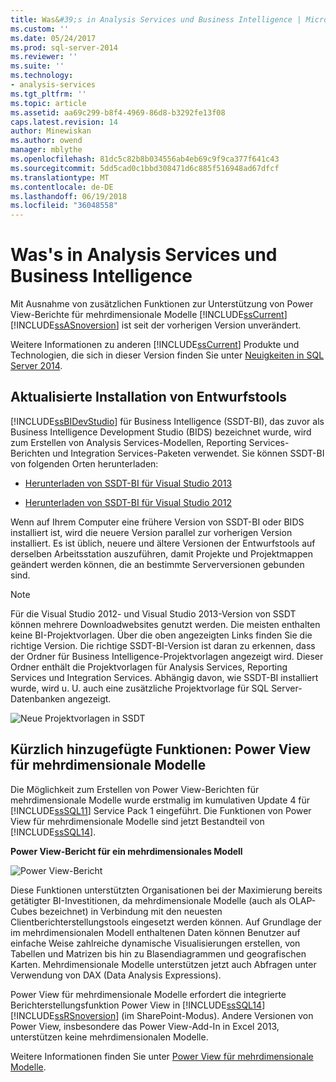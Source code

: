 ```yaml
---
title: Was&#39;s in Analysis Services und Business Intelligence | Microsoft Docs
ms.custom: ''
ms.date: 05/24/2017
ms.prod: sql-server-2014
ms.reviewer: ''
ms.suite: ''
ms.technology:
- analysis-services
ms.tgt_pltfrm: ''
ms.topic: article
ms.assetid: aa69c299-b8f4-4969-86d8-b3292fe13f08
caps.latest.revision: 14
author: Minewiskan
ms.author: owend
manager: mblythe
ms.openlocfilehash: 81dc5c82b8b034556ab4eb69c9f9ca377f641c43
ms.sourcegitcommit: 5dd5cad0c1bbd308471d6c885f516948ad67dfcf
ms.translationtype: MT
ms.contentlocale: de-DE
ms.lasthandoff: 06/19/2018
ms.locfileid: "36048558"
---
```

# <a name="what39s-new-in-analysis-services-and-business-intelligence"></a>Was&#39;s in Analysis Services und Business Intelligence
  Mit Ausnahme von zusätzlichen Funktionen zur Unterstützung von Power View-Berichte für mehrdimensionale Modelle [!INCLUDE[ssCurrent](../includes/sscurrent-md.md)] [!INCLUDE[ssASnoversion](../includes/ssasnoversion-md.md)] ist seit der vorherigen Version unverändert.  
  
 Weitere Informationen zu anderen [!INCLUDE[ssCurrent](../includes/sscurrent-md.md)] Produkte und Technologien, die sich in dieser Version finden Sie unter [Neuigkeiten in SQL Server 2014](../sql-server/what-s-new-in-sql-server-2016.md).  
  
## <a name="updates-to-design-tool-installation"></a>Aktualisierte Installation von Entwurfstools  
 [!INCLUDE[ssBIDevStudio](../includes/ssbidevstudio-md.md)] für Business Intelligence (SSDT-BI), das zuvor als Business Intelligence Development Studio (BIDS) bezeichnet wurde, wird zum Erstellen von Analysis Services-Modellen, Reporting Services-Berichten und Integration Services-Paketen verwendet. Sie können SSDT-BI von folgenden Orten herunterladen:  
  
-   [Herunterladen von SSDT-BI für Visual Studio 2013](http://go.microsoft.com/fwlink/p/?LinkId=396526)  
  
-   [Herunterladen von SSDT-BI für Visual Studio 2012](http://go.microsoft.com/fwlink/p/?LinkID=273673)  
  
 Wenn auf Ihrem Computer eine frühere Version von SSDT-BI oder BIDS installiert ist, wird die neuere Version parallel zur vorherigen Version installiert. Es ist üblich, neuere und ältere Versionen der Entwurfstools auf derselben Arbeitsstation auszuführen, damit Projekte und Projektmappen geändert werden können, die an bestimmte Serverversionen gebunden sind.  
  
> [!NOTE]  
>  Für die Visual Studio 2012- und Visual Studio 2013-Version von SSDT können mehrere Downloadwebsites genutzt werden. Die meisten enthalten keine BI-Projektvorlagen. Über die oben angezeigten Links finden Sie die richtige Version. Die richtige SSDT-BI-Version ist daran zu erkennen, dass der Ordner für Business Intelligence-Projektvorlagen angezeigt wird. Dieser Ordner enthält die Projektvorlagen für Analysis Services, Reporting Services und Integration Services. Abhängig davon, wie SSDT-BI installiert wurde, wird u. U. auch eine zusätzliche Projektvorlage für SQL Server-Datenbanken angezeigt.  
  
 ![Neue Projektvorlagen in SSDT](media/ssdt-biprojects.png "New Project templates in SSDT")  
  
## <a name="features-recently-added-power-view-for-multidimensional-models"></a>Kürzlich hinzugefügte Funktionen: Power View für mehrdimensionale Modelle  
 Die Möglichkeit zum Erstellen von Power View-Berichten für mehrdimensionale Modelle wurde erstmalig im kumulativen Update 4 für [!INCLUDE[ssSQL11](../includes/sssql11-md.md)] Service Pack 1 eingeführt. Die Funktionen von Power View für mehrdimensionale Modelle sind jetzt Bestandteil von [!INCLUDE[ssSQL14](../includes/sssql14-md.md)].  
  
 **Power View-Bericht für ein mehrdimensionales Modell**  
  
 ![Power View-Bericht](media/powerviewreport-wn.gif "Power View-Bericht")  
  
 Diese Funktionen unterstützten Organisationen bei der Maximierung bereits getätigter BI-Investitionen, da mehrdimensionale Modelle (auch als OLAP-Cubes bezeichnet) in Verbindung mit den neuesten Clientberichterstellungstools eingesetzt werden können. Auf Grundlage der im mehrdimensionalen Modell enthaltenen Daten können Benutzer auf einfache Weise zahlreiche dynamische Visualisierungen erstellen, von Tabellen und Matrizen bis hin zu Blasendiagrammen und geografischen Karten. Mehrdimensionale Modelle unterstützen jetzt auch Abfragen unter Verwendung von DAX (Data Analysis Expressions).  
  
 Power View für mehrdimensionale Modelle erfordert die integrierte Berichterstellungsfunktion Power View in [!INCLUDE[ssSQL14](../includes/sssql14-md.md)] [!INCLUDE[ssRSnoversion](../includes/ssrsnoversion-md.md)] (im SharePoint-Modus). Andere Versionen von Power View, insbesondere das Power View-Add-In in Excel 2013, unterstützen keine mehrdimensionalen Modelle.  
  
 Weitere Informationen finden Sie unter [Power View für mehrdimensionale Modelle](http://msdn.microsoft.com/library/dn140246.aspx).  
  
  